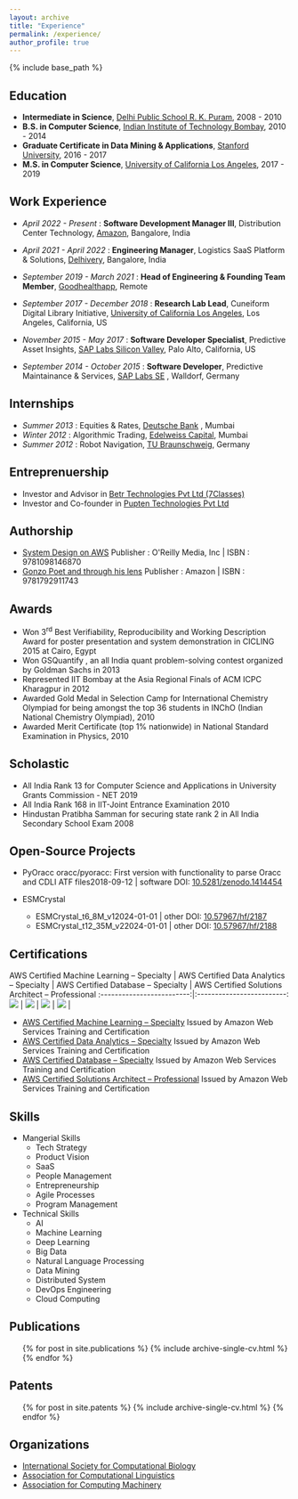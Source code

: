 ```yaml
---
layout: archive
title: "Experience"
permalink: /experience/
author_profile: true
---
```


{% include base_path %}

Education
--------
* **Intermediate in Science**, [Delhi Public School R. K. Puram](https://dpsrkp.net/), 2008 - 2010
* **B.S. in Computer Science**, [Indian Institute of Technology Bombay](https://www.iitb.ac.in/), 2010 - 2014
* **Graduate Certificate in Data Mining & Applications**, [Stanford University](https://www.stanford.edu/), 2016 - 2017 
* **M.S. in Computer Science**, [University of California Los Angeles](https://www.ucla.edu/), 2017 - 2019

Work Experience
--------
* *April 2022 - Present* : **Software Development Manager III**, Distribution Center Technology, [Amazon](https://amazon.com), Bangalore, India

* *April 2021 - April 2022* : **Engineering Manager**, Logistics SaaS Platform & Solutions, [Delhivery](https://www.delhivery.com/), Bangalore, India

* *September 2019 - March 2021* : **Head of Engineering & Founding Team Member**, [Goodhealthapp](https://www.goodhealthapp.com/), Remote

* *September 2017 - December 2018* : **Research Lab Lead**, Cuneiform Digital Library Initiative, [University of California Los Angeles](https://www.ucla.edu/), Los Angeles, California, US

* *November 2015 - May 2017* : **Software Developer Specialist**, Predictive Asset Insights, [SAP Labs Silicon Valley](https://www.sap.com/), Palo Alto, California, US

* *September 2014 - October 2015* : **Software Developer**, Predictive Maintainance & Services, [SAP Labs SE](https://www.sap.com/)
, Walldorf, Germany

Internships
--------

* *Summer 2013* : Equities & Rates, [Deutsche Bank](https://country.db.com/india) , Mumbai
* *Winter 2012* : Algorithmic Trading, [Edelweiss Capital](https://www.edelweiss.in/), Mumbai
* *Summer 2012* : Robot Navigation, [TU Braunschweig](https://www.tu-braunschweig.de/en/), Germany

Entreprenuership
--------
* Investor and Advisor in [Betr Technologies Pvt Ltd (7Classes)](https://7classes.com/)
* Investor and Co-founder in [Pupten Technologies Pvt Ltd](https://pupten.com/)

Authorship
--------
* [System Design on AWS](https://learning.oreilly.com/library/view/system-design-on/9781098146887/)
Publisher : O'Reilly Media, Inc | ISBN : 9781098146870 
* [Gonzo Poet and through his lens](https://www.amazon.in/Gonzo-Poet-through-his-lens-ebook/dp/B07M6CWQJJ)
Publisher : Amazon | ISBN : 9781792911743


Awards
--------
* Won 3<sup>rd</sup> Best Verifiability, Reproducibility and Working Description Award for poster presentation and system demonstration in CICLING 2015 at Cairo, Egypt
* Won GSQuantify , an all India quant problem-solving contest organized by Goldman Sachs in 2013
* Represented IIT Bombay at the Asia Regional Finals of ACM ICPC Kharagpur in 2012
* Awarded Gold Medal in Selection Camp for International Chemistry Olympiad
for being amongst the top 36 students in INChO (Indian National Chemistry Olympiad), 2010
* Awarded Merit Certificate (top 1% nationwide) in National Standard Examination in Physics, 2010

Scholastic
--------
* All India Rank 13 for Computer Science and Applications in University Grants Commission - NET 2019
* All India Rank 168 in IIT-Joint Entrance Examination 2010
* Hindustan Pratibha Samman for securing state rank 2 in All India Secondary School Exam 2008

Open-Source Projects
--------
* PyOracc
  oracc/pyoracc: First version with functionality to parse Oracc and CDLI ATF files2018-09-12 | software
  DOI: [10.5281/zenodo.1414454](https://doi.org/10.5281/zenodo.1414454)

* ESMCrystal
  * ESMCrystal_t6_8M_v12024-01-01 | other
    DOI: [10.57967/hf/2187](https://doi.org/10.57967/hf/2187)
  * ESMCrystal_t12_35M_v22024-01-01 | other
    DOI: [10.57967/hf/2188](https://doi.org/10.57967/hf/2188)

Certifications
--------
AWS Certified Machine Learning – Specialty  |  AWS Certified Data Analytics – Specialty  |  AWS Certified Database – Specialty | AWS Certified Solutions Architect – Professional
:-------------------------:|:-------------------------:
![](/images/certifications/img13.png)  |  ![](/images/certifications/img12.png)  |  ![](/images/certifications/img11.png)  |  ![](/images/certifications/img14.png)  |

* [AWS Certified Machine Learning – Specialty](https://www.credly.com/badges/57e1b710-bd6b-4224-bc56-cb65e3363787) Issued by Amazon Web Services Training and Certification
* [AWS Certified Data Analytics – Specialty](https://www.credly.com/badges/73f3faa9-1782-4ade-9004-14f5bbcfed14) Issued by Amazon Web Services Training and Certification
* [AWS Certified Database – Specialty](https://www.credly.com/badges/acc39f10-141c-40ee-b20e-3e04eb0592e1) Issued by Amazon Web Services Training and Certification
* [AWS Certified Solutions Architect – Professional](https://www.credly.com/badges/7a01b42a-1edd-446b-9c8b-db8847d6d8c4) Issued by Amazon Web Services Training and Certification
  
Skills
--------

* Mangerial Skills
  * Tech Strategy 
  * Product Vision 
  * SaaS
  * People Management 
  * Entrepreneurship
  * Agile Processes 
  * Program Management
* Technical Skills
  * AI
  * Machine Learning
  * Deep Learning
  * Big Data
  * Natural Language Processing
  * Data Mining
  * Distributed System
  * DevOps Engineering
  * Cloud Computing

Publications
--------
  <ul>{% for post in site.publications %}
    {% include archive-single-cv.html %}
  {% endfor %}</ul>

Patents
--------
  <ul>{% for post in site.patents %}
    {% include archive-single-cv.html %}
  {% endfor %}</ul>

Organizations
--------
* [International Society for Computational Biology](https://iscb.junolive.co/Nucleus/member/11706)
* [Association for Computational Linguistics](https://www.aclweb.org/portal/users/jayanthjaiswal)
* [Association for Computing Machinery](http://member.acm.org/~jjayanth)
  
<!-- Talks
--------
  <ul>{% for post in site.talks %}
    {% include archive-single-talk-cv.html %}
  {% endfor %}</ul> -->
  
<!-- Teaching
--------
  <ul>{% for post in site.teaching %}
    {% include archive-single-cv.html %}
  {% endfor %}</ul> -->
  